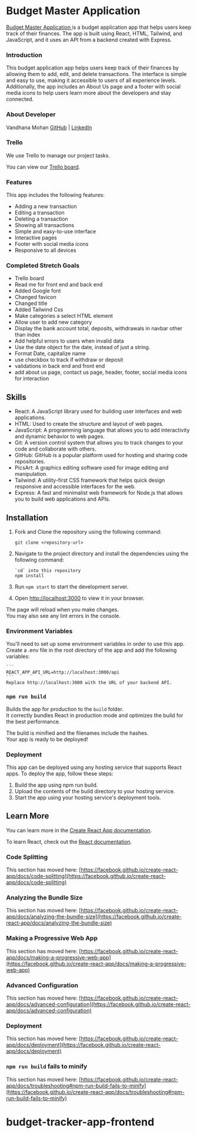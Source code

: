 # Budget Master Application

[Budget Master Application ](https://budget-master-app.netlify.app/) is a budget application app that helps users keep track of their finances. The app is built using React, HTML, Tailwind, and JavaScript, and it uses an API from a backend created with Express.

### Introduction

This budget application app helps users keep track of their finances by allowing them to add, edit, and delete transactions. The interface is simple and easy to use, making it accessible to users of all experience levels. Additionally, the app includes an About Us page and a footer with social media icons to help users learn more about the developers and stay connected.

### About Developer

Vandhana Mohan [GitHub](https://github.com/Vandhana-Mohan) | [LinkedIn](https://www.linkedin.com/in/vandhanamohan/)

### Trello

We use Trello to manage our project tasks.

You can view our [Trello board](https://trello.com/invite/b/aPBAsXLu/ATTI95e66bf9a94bda363eef290bb0bab0ddDDF29B80/budgeting-app).

### Features

This app includes the following features:

- Adding a new transaction
- Editing a transaction
- Deleting a transaction
- Showing all transactions
- Simple and easy-to-use interface
- Interactive pages
- Footer with social media icons
- Responsive to all devices

### Completed Stretch Goals

   - Trello board
   - Read me for front end and back end
   - Added Google font
   - Changed favicon
   - Changed title
   - Added Tailwind Css
   - Make categories a select HTML element
   - Allow user to add new category
   - Display the bank account total, deposits, withdrawals in navbar other than index
   - Add helpful errors to users when invalid data
   - Use the date object for the date, instead of just a string.
   - Format Date, capitalize name
   - use checkbox to track if withdraw or deposit
   - validations in back end and front end
   - add about us page, contact us page, header, footer, social media icons for interaction

## Skills

- React: A JavaScript library used for building user interfaces and web applications.
- HTML: Used to create the structure and layout of web pages.
- JavaScript: A programming language that allows you to add interactivity and dynamic behavior to web pages.
- Git: A version control system that allows you to track changes to your code and collaborate with others.
- GitHub: GitHub is a popular platform used for hosting and sharing code repositories.
- PicsArt: A graphics editing software used for image editing and manipulation.
- Tailwind: A utility-first CSS framework that helps quick design responsive and accessible interfaces for the web.
- Express: A fast and minimalist web framework for Node.js that allows you to build web applications and APIs.

## Installation

1. Fork and Clone the repository using the following command:

   ```
   git clone <repository-url>

   ```

2. Navigate to the project directory and install the dependencies using the following command:

   ```
   `cd` into this repository
   npm install

   ```

3. Run `npm start` to start the development server.

4. Open [http://localhost:3000](http://localhost:3000) to view it in your browser.

The page will reload when you make changes.\
You may also see any lint errors in the console.

### Environment Variables

You'll need to set up some environment variables in order to use this app. Create a .env file in the root directory of the app and add the following variables:

    ```
    REACT_APP_API_URL=http://localhost:3000/api
    ```
    Replace http://localhost:3000 with the URL of your backend API.

### `npm run build`

Builds the app for production to the `build` folder.\
It correctly bundles React in production mode and optimizes the build for the best performance.

The build is minified and the filenames include the hashes.\
Your app is ready to be deployed!

### Deployment

This app can be deployed using any hosting service that supports React apps. To deploy the app, follow these steps:

1. Build the app using npm run build.
2. Upload the contents of the build directory to your hosting service.
3. Start the app using your hosting service's deployment tools.

## Learn More

You can learn more in the [Create React App documentation](https://facebook.github.io/create-react-app/docs/getting-started).

To learn React, check out the [React documentation](https://reactjs.org/).

### Code Splitting

This section has moved here: [https://facebook.github.io/create-react-app/docs/code-splitting](https://facebook.github.io/create-react-app/docs/code-splitting)

### Analyzing the Bundle Size

This section has moved here: [https://facebook.github.io/create-react-app/docs/analyzing-the-bundle-size](https://facebook.github.io/create-react-app/docs/analyzing-the-bundle-size)

### Making a Progressive Web App

This section has moved here: [https://facebook.github.io/create-react-app/docs/making-a-progressive-web-app](https://facebook.github.io/create-react-app/docs/making-a-progressive-web-app)

### Advanced Configuration

This section has moved here: [https://facebook.github.io/create-react-app/docs/advanced-configuration](https://facebook.github.io/create-react-app/docs/advanced-configuration)

### Deployment

This section has moved here: [https://facebook.github.io/create-react-app/docs/deployment](https://facebook.github.io/create-react-app/docs/deployment)

### `npm run build` fails to minify

This section has moved here: [https://facebook.github.io/create-react-app/docs/troubleshooting#npm-run-build-fails-to-minify](https://facebook.github.io/create-react-app/docs/troubleshooting#npm-run-build-fails-to-minify)

# budget-tracker-app-frontend

